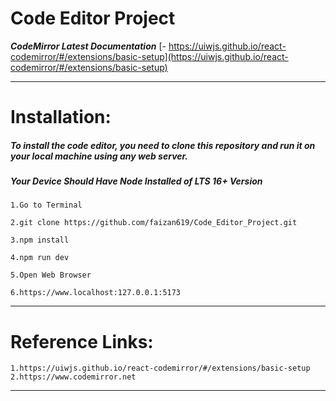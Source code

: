 
# Code Editor Project

***CodeMirror Latest Documentation***
[- https://uiwjs.github.io/react-codemirror/#/extensions/basic-setup](https://uiwjs.github.io/react-codemirror/#/extensions/basic-setup)

***
# Installation:
##### *To install the code editor, you need to clone this repository and run it on your local machine using any web server.*
##### *Your Device Should Have Node Installed of LTS 16+ Version*
    
    1.Go to Terminal    

    2.git clone https://github.com/faizan619/Code_Editor_Project.git    

    3.npm install    

    4.npm run dev    

    5.Open Web Browser    

    6.https://www.localhost:127.0.0.1:5173

***
# Reference Links:
    
    1.https://uiwjs.github.io/react-codemirror/#/extensions/basic-setup  
    2.https://www.codemirror.net  
___